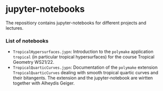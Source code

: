 # jupyter-notebooks

The repositiory contains jupyter-notebooks for different projects and lectures. 

### List of notebooks
- <code>TropicalHypersurfaces.jypn</code>: Introduction to the <code>polymake</code> application <code>tropical</code> (in particular tropical hypersurfaces) for the course Tropical Geometry WS21/22. 
- <code>TropicalQuarticCurves.jypn</code>: Documentation of the <code>polymake</code> extension <code>TropicalQuarticCurves</code> dealing with smooth tropical quartic curves and their bitangents. 
The extension and the jupyter-notebook are wirtten together with Alheydis Geiger. 

